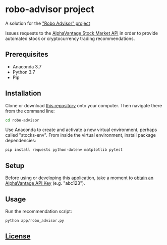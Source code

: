 # robo-advisor project

A solution for the ["Robo Advisor" project](https://github.com/prof-rossetti/intro-to-python/blob/master/projects/robo-advisor/README.md)

Issues requests to the [AlphaVantage Stock Market API](alphavantage.co/) in order to provide automated stock or cryptocurrency trading recommendations.

## Prerequisites

+ Anaconda 3.7
+ Python 3.7
+ Pip

## Installation
Clone or download [this repository](https://github.com/sma299/robo-advisor) onto your computer. Then navigate there from the command line:

```sh
cd robo-advisor
```
Use Anaconda to create and activate a new virtual environment, perhaps called "stocks-env". From inside the virtual environment, install package dependencies:

```sh
pip install requests python-dotenv matplotlib pytest
```

## Setup

Before using or developing this application, take a moment to [obtain an AlphaVantage API Key](https://alphavantage.co/support/#api-key) (e.g. "abc123").


## Usage
 
Run the recommendation script:

```py
python app/robo_advisor.py
```

## [License](/LICENSE.md)
